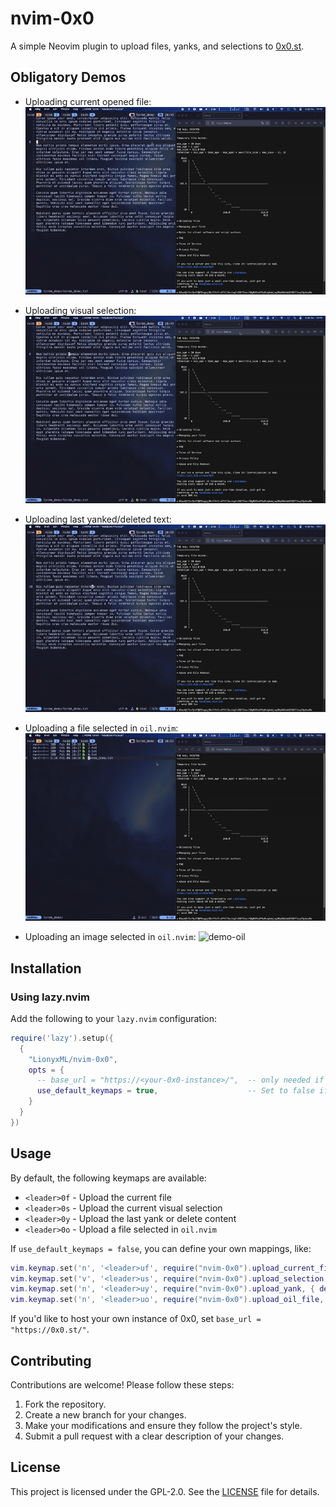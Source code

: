 # nvim-0x0

A simple Neovim plugin to upload files, yanks, and selections to
[0x0.st](https://0x0.st).

## Obligatory Demos

- Uploading current opened file:
![demo-file](doc/demo_file.gif)

- Uploading visual selection:
![demo-visual](doc/demo_visual_selection.gif)

- Uploading last yanked/deleted text:
![demo-yank](doc/demo_yank.gif)

- Uploading a file selected in `oil.nvim`:
![demo-oil](doc/demo_oil.gif)

- Uploading an image selected in `oil.nvim`:
![demo-oil](doc/demo_oil_image.gif)

## Installation

### Using lazy.nvim

Add the following to your `lazy.nvim` configuration:

```lua
require('lazy').setup({
  {
    "LionyxML/nvim-0x0",
    opts = {
      -- base_url = "https://<your-0x0-instance>/",  -- only needed if you host your own 0x0 instance
      use_default_keymaps = true,                    -- Set to false if you want to define your own keymaps
    }
  }
})
```

## Usage

By default, the following keymaps are available:

- `<leader>0f` - Upload the current file
- `<leader>0s` - Upload the current visual selection
- `<leader>0y` - Upload the last yank or delete content 
- `<leader>0o` - Upload a file selected in `oil.nvim`

If `use_default_keymaps = false`, you can define your own mappings, like:

```lua
vim.keymap.set('n', '<leader>uf', require("nvim-0x0").upload_current_file, { desc = "Upload current file" })
vim.keymap.set('v', '<leader>us', require("nvim-0x0").upload_selection, { desc = "Upload selection" })
vim.keymap.set('n', '<leader>uy', require("nvim-0x0").upload_yank, { desc = "Upload yank" })
vim.keymap.set('n', '<leader>uo', require("nvim-0x0").upload_oil_file, { desc = "Upload oil.nvim file" })
```

If you'd like to host your own instance of 0x0, set `base_url =
"https://0x0.st/"`.


## Contributing

Contributions are welcome! Please follow these steps:  

1. Fork the repository.  
2. Create a new branch for your changes.  
3. Make your modifications and ensure they follow the project's style.  
4. Submit a pull request with a clear description of your changes.  

## License

This project is licensed under the GPL-2.0. See the [LICENSE](LICENSE) file for
details.

